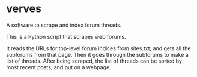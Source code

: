 # verves
A software to scrape and index forum threads.

This is a Python script that scrapes web forums.

It reads the URLs for top-level forum indices from sites.txt, and gets all the subforums from that page.
Then it goes through the subforums to make a list of threads.
After being scraped, the list of threads can be sorted by most recent posts, and put on a webpage.
